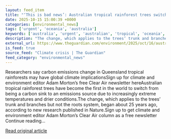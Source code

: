 ```yaml
---
layout: feed_item
title: "‘This is bad news’: Australian tropical rainforest trees switch in world first from carbon sink to emissions source"
date: 2025-10-15 15:00:39 +0000
categories: [environmental_news]
tags: ['urgent', 'oceania', 'australia']
keywords: ['australia', 'urgent', 'australian', 'tropical', 'oceania', 'news']
description: "The change, which applies to the trees’ trunk and branches but not the roots system, began about 25 years ago, according to new research published in Nature"
external_url: https://www.theguardian.com/environment/2025/oct/16/australian-tropical-rainforest-trees-switch-carbon-sink-emissions-source
is_feed: true
source_feed: "Climate crisis | The Guardian"
feed_category: "environmental_news"
---
```


Researchers say carbon emissions change in Queensland tropical rainforests may have global climate implicationsSign up for climate and environment editor Adam Morton’s free Clear Air newsletter hereAustralian tropical rainforest trees have become the first in the world to switch from being a carbon sink to an emissions source due to increasingly extreme temperatures and drier conditions.The change, which applies to the trees’ trunk and branches but not the roots system, began about 25 years ago, according to new research published in Nature.Sign up to get climate and environment editor Adam Morton’s Clear Air column as a free newsletter Continue reading...

[Read original article](https://www.theguardian.com/environment/2025/oct/16/australian-tropical-rainforest-trees-switch-carbon-sink-emissions-source)
